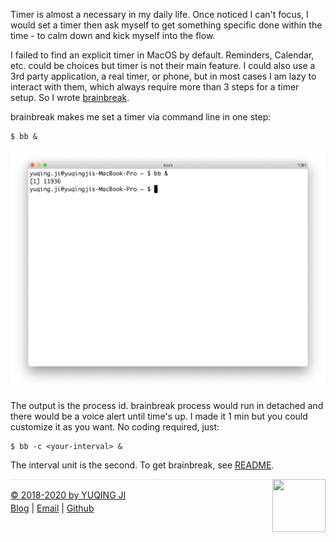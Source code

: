 Timer is almost a necessary in my daily life. 
Once noticed I can't focus, I would set a timer then ask myself to get something specific done within the time - to calm down and kick myself into the flow.

I failed to find an explicit timer in MacOS by default. 
Reminders, Calendar, etc. could be choices but timer is not their main feature.
I could also use a 3rd party application, a real timer, or phone, but in most cases I am lazy to interact with them, which always require more than 3 steps for a timer setup. 
So I wrote [brainbreak](https://github.com/vjyq/brainbreak). 

brainbreak makes me set a timer via command line in one step:
```
$ bb &
```

![demo](demo.png)

The output is the process id. brainbreak process would run in detached and there would be a voice alert until time's up. I made it 1 min but you could customize it as you want. No coding required, just:
```
$ bb -c <your-interval> &
```

The interval unit is the second. To get brainbreak, see [README](https://github.com/vjyq/brainbreak). 

<div><a href="https://vjyq.github.io/en/about"><img src="https://github.com/vjyq/vjyq.github.io/blob/master/avatar.png?raw=true" style="float:right;width:85px;height:85px"/><div style="border-top:1px solid #e1e4e8;padding-top:16px"></div>
<div>© 2018-2020 by YUQING JI</div>
<div style="padding-top:0.3em"><a href="https://vjyq.github.io/en/">Blog</a> | <a href="mailto:yuqing.ji@outlook.com">Email</a> | <a href="https://github.com/vjyq">Github</a></div>